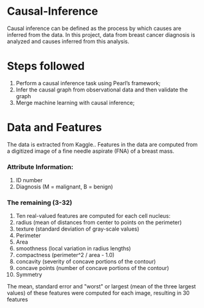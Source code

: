 # Causal-Inference
Causal inference can be defined as the process by which causes are inferred from the data. 
In this project, data from breast cancer diagnosis is analyzed and causes inferred from this analysis.

# Steps followed
1. Perform a causal inference task using Pearl’s framework;
2. Infer the causal graph from observational data and then validate the graph
3. Merge machine learning with causal inference;

# Data and Features
The data is extracted from Kaggle.. Features in the data are computed from a digitized image of a fine needle aspirate (FNA) of a breast mass.

### Attribute Information:
1. ID number
2. Diagnosis (M = malignant, B = benign)
### The remaining (3-32)
1. Ten real-valued features are computed for each cell nucleus:
2. radius (mean of distances from center to points on the perimeter)
3. texture (standard deviation of gray-scale values)
4. Perimeter
5. Area
6. smoothness (local variation in radius lengths)
7. compactness (perimeter^2 / area - 1.0)
8. concavity (severity of concave portions of the contour)
9. concave points (number of concave portions of the contour)
10. Symmetry

The mean, standard error and "worst" or largest (mean of the three largest values) of these features were computed for each image, resulting in 30 features
